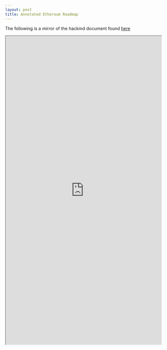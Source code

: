 ```yaml
---
layout: post
title: Annotated Ethereum Roadmap
---
```


The following is a mirror of the hackmd document found [here](https://notes.ethereum.org/@domothy/roadmap)

<iframe src="https://notes.ethereum.org/@domothy/roadmap" style="width: 100%; height: 1000px"></iframe>